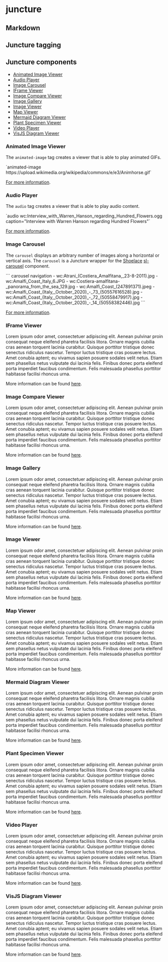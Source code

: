 # juncture

## Markdown

## Juncture tagging

## Juncture components

- [Animated Image Viewer](#animated-image-viewer)
- [Audio Player](#audio-player)
- [Image Carousel](#image-carousel)
- [IFrame Viewer](#iframe-viewer)
- [Image Compare Viewer](#image-compare-viewer)
- [Image Gallery](#image-gallery)
- [Image Viewer](#image-viewer)
- [Map Viewer](#map-viewer)
- [Mermaid Diagram Viewer](#mermaid-diagram-viewer)
- [Plant Specimen Viewer](#plant-specimen-viewer)
- [Video Player](#video-player)
- [VisJS Diagram Viewer](#visjs-diagram-viewer)

### Animated Image Viewer

The `animated-image` tag creates a viewer that is able to play animated GIFs.

<ve-snippet collapsible label="Animated Image Example">
    `animated-image https://upload.wikimedia.org/wikipedia/commons/e/e3/Animhorse.gif`
</ve-snippet>

[For more information](https://docs.juncture-digital.org/components/animated-image-viewer).

### Audio Player

The `audio` tag creates a viewer that is able to play audio content.

<ve-snippet collapsible label="Audio Player Example">
    `audio wc:Interview_with_Warren_Hanson_regarding_Hundred_Flowers.ogg caption="Interview with Warren Hanson regarding Hundred Flowers"`
</ve-snippet>

[For more information](https://docs.juncture-digital.org/components/audio-player).

### Image Carousel

The `carousel` displays an arbitrary number of images along a horizontal or vertical axis.  The `carousel` is a Juncture wrapper for the [Shoelace](https://shoelace.style/) [sl-carousel](https://shoelace.style/components/carousel) component.

<ve-snippet collapsible label="Image Carousel Example">
    ```
    carousel navigation
    - wc:Atrani_(Costiera_Amalfitana,_23-8-2011).jpg
    - wc:Amalfi_Coast_Italy_6.JPG
    - wc:Costiera-amalfitana-_panorama_from_the_sea_129.jpg
    - wc:Amalfi_Coast_(247891371).jpeg
    - wc:Amalfi_Coast_(Italy,_October_2020)_-_73_(50557616528).jpg
    - wc:Amalfi_Coast_(Italy,_October_2020)_-_72_(50558479917).jpg
    - wc:Amalfi_Coast_(Italy,_October_2020)_-_14_(50558382446).jpg
    ```
</ve-snippet>

[For more information](https://docs.juncture-digital.org/components/image-carousel).

### IFrame Viewer

Lorem ipsum odor amet, consectetuer adipiscing elit. Aenean pulvinar proin consequat neque eleifend pharetra facilisis litora. Ornare magnis cubilia cras aenean torquent lacinia curabitur. Quisque porttitor tristique donec senectus ridiculus nascetur. Tempor luctus tristique cras posuere lectus. Amet conubia aptent; eu vivamus sapien posuere sodales velit netus. Etiam sem phasellus netus vulputate dui lacinia felis. Finibus donec porta eleifend porta imperdiet faucibus condimentum. Felis malesuada phasellus porttitor habitasse facilisi rhoncus urna.

More information can be found [here](https://docs.juncture-digital.org/components/iframe-viewer).

### Image Compare Viewer

Lorem ipsum odor amet, consectetuer adipiscing elit. Aenean pulvinar proin consequat neque eleifend pharetra facilisis litora. Ornare magnis cubilia cras aenean torquent lacinia curabitur. Quisque porttitor tristique donec senectus ridiculus nascetur. Tempor luctus tristique cras posuere lectus. Amet conubia aptent; eu vivamus sapien posuere sodales velit netus. Etiam sem phasellus netus vulputate dui lacinia felis. Finibus donec porta eleifend porta imperdiet faucibus condimentum. Felis malesuada phasellus porttitor habitasse facilisi rhoncus urna.

More information can be found [here](https://docs.juncture-digital.org/components/image-compare-viewer).

### Image Gallery

Lorem ipsum odor amet, consectetuer adipiscing elit. Aenean pulvinar proin consequat neque eleifend pharetra facilisis litora. Ornare magnis cubilia cras aenean torquent lacinia curabitur. Quisque porttitor tristique donec senectus ridiculus nascetur. Tempor luctus tristique cras posuere lectus. Amet conubia aptent; eu vivamus sapien posuere sodales velit netus. Etiam sem phasellus netus vulputate dui lacinia felis. Finibus donec porta eleifend porta imperdiet faucibus condimentum. Felis malesuada phasellus porttitor habitasse facilisi rhoncus urna.

More information can be found [here](https://docs.juncture-digital.org/components/image-gallery).

### Image Viewer

Lorem ipsum odor amet, consectetuer adipiscing elit. Aenean pulvinar proin consequat neque eleifend pharetra facilisis litora. Ornare magnis cubilia cras aenean torquent lacinia curabitur. Quisque porttitor tristique donec senectus ridiculus nascetur. Tempor luctus tristique cras posuere lectus. Amet conubia aptent; eu vivamus sapien posuere sodales velit netus. Etiam sem phasellus netus vulputate dui lacinia felis. Finibus donec porta eleifend porta imperdiet faucibus condimentum. Felis malesuada phasellus porttitor habitasse facilisi rhoncus urna.

More information can be found [here](https://docs.juncture-digital.org/components/image-viewer).

### Map Viewer

Lorem ipsum odor amet, consectetuer adipiscing elit. Aenean pulvinar proin consequat neque eleifend pharetra facilisis litora. Ornare magnis cubilia cras aenean torquent lacinia curabitur. Quisque porttitor tristique donec senectus ridiculus nascetur. Tempor luctus tristique cras posuere lectus. Amet conubia aptent; eu vivamus sapien posuere sodales velit netus. Etiam sem phasellus netus vulputate dui lacinia felis. Finibus donec porta eleifend porta imperdiet faucibus condimentum. Felis malesuada phasellus porttitor habitasse facilisi rhoncus urna.

More information can be found [here](https://docs.juncture-digital.org/components/map-viewer).

### Mermaid Diagram Viewer

Lorem ipsum odor amet, consectetuer adipiscing elit. Aenean pulvinar proin consequat neque eleifend pharetra facilisis litora. Ornare magnis cubilia cras aenean torquent lacinia curabitur. Quisque porttitor tristique donec senectus ridiculus nascetur. Tempor luctus tristique cras posuere lectus. Amet conubia aptent; eu vivamus sapien posuere sodales velit netus. Etiam sem phasellus netus vulputate dui lacinia felis. Finibus donec porta eleifend porta imperdiet faucibus condimentum. Felis malesuada phasellus porttitor habitasse facilisi rhoncus urna.

More information can be found [here](https://docs.juncture-digital.org/components/mermaid-diagram-viewer).

### Plant Specimen Viewer

Lorem ipsum odor amet, consectetuer adipiscing elit. Aenean pulvinar proin consequat neque eleifend pharetra facilisis litora. Ornare magnis cubilia cras aenean torquent lacinia curabitur. Quisque porttitor tristique donec senectus ridiculus nascetur. Tempor luctus tristique cras posuere lectus. Amet conubia aptent; eu vivamus sapien posuere sodales velit netus. Etiam sem phasellus netus vulputate dui lacinia felis. Finibus donec porta eleifend porta imperdiet faucibus condimentum. Felis malesuada phasellus porttitor habitasse facilisi rhoncus urna.

More information can be found [here](https://docs.juncture-digital.org/components/plant-specimen-viewer).

### Video Player

Lorem ipsum odor amet, consectetuer adipiscing elit. Aenean pulvinar proin consequat neque eleifend pharetra facilisis litora. Ornare magnis cubilia cras aenean torquent lacinia curabitur. Quisque porttitor tristique donec senectus ridiculus nascetur. Tempor luctus tristique cras posuere lectus. Amet conubia aptent; eu vivamus sapien posuere sodales velit netus. Etiam sem phasellus netus vulputate dui lacinia felis. Finibus donec porta eleifend porta imperdiet faucibus condimentum. Felis malesuada phasellus porttitor habitasse facilisi rhoncus urna.

More information can be found [here](https://docs.juncture-digital.org/components/video-player).

### VisJS Diagram Viewer

Lorem ipsum odor amet, consectetuer adipiscing elit. Aenean pulvinar proin consequat neque eleifend pharetra facilisis litora. Ornare magnis cubilia cras aenean torquent lacinia curabitur. Quisque porttitor tristique donec senectus ridiculus nascetur. Tempor luctus tristique cras posuere lectus. Amet conubia aptent; eu vivamus sapien posuere sodales velit netus. Etiam sem phasellus netus vulputate dui lacinia felis. Finibus donec porta eleifend porta imperdiet faucibus condimentum. Felis malesuada phasellus porttitor habitasse facilisi rhoncus urna.

More information can be found [here](https://docs.juncture-digital.org/components/visjs-diagram-viewer).

